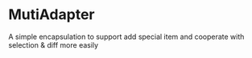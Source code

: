 # MutiAdapter
A simple encapsulation to support add special item and cooperate with selection &amp; diff more easily
